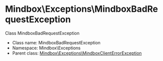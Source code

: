 Mindbox\Exceptions\MindboxBadRequestException
===============

Class MindboxBadRequestException




* Class name: MindboxBadRequestException
* Namespace: Mindbox\Exceptions
* Parent class: [Mindbox\Exceptions\MindboxClientErrorException](Mindbox-Exceptions-MindboxClientErrorException.md)








